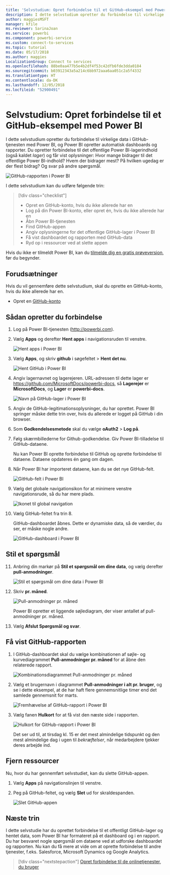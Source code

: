 ```yaml
---
title: 'Selvstudium: Opret forbindelse til et GitHub-eksempel med Power BI'
description: I dette selvstudium opretter du forbindelse til virkelige data i GitHub-tjenesten med Power BI, og Power BI opretter automatisk dashboards og rapporter.
author: maggiesMSFT
manager: kfile
ms.reviewer: SarinaJoan
ms.service: powerbi
ms.component: powerbi-service
ms.custom: connect-to-services
ms.topic: tutorial
ms.date: 05/17/2018
ms.author: maggies
LocalizationGroup: Connect to services
ms.openlocfilehash: 88be0aa477b5e4b2df4f53c42dfb6fde3dda0184
ms.sourcegitcommit: b03912343a5a214c6bb972aaa6aa051c2a5f4332
ms.translationtype: HT
ms.contentlocale: da-DK
ms.lasthandoff: 12/05/2018
ms.locfileid: "52900491"
---
```

# <a name="tutorial-connect-to-a-github-sample-with-power-bi"></a>Selvstudium: Opret forbindelse til et GitHub-eksempel med Power BI
I dette selvstudium opretter du forbindelse til virkelige data i GitHub-tjenesten med Power BI, og Power BI opretter automatisk dashboards og rapporter. Du opretter forbindelse til det offentlige Power BI-lagerindhold (også kaldet *lager*) og får vist oplysninger: Hvor mange bidrager til det offentlige Power BI-indhold? Hvem der bidrager mest? På hvilken ugedag er der flest bidrag? Og svar på andre spørgsmål. 

![GitHub-rapporten i Power BI](media/service-tutorial-connect-to-github/power-bi-github-app-tutorial-punch-card.png)

I dette selvstudium kan du udføre følgende trin:

> [!div class="checklist"]
> * Opret en GitHub-konto, hvis du ikke allerede har en 
> * Log på din Power BI-konto, eller opret én, hvis du ikke allerede har en
> * Åbn Power BI-tjenesten
> * Find GitHub-appen
> * Angiv oplysningerne for det offentlige GitHub-lager i Power BI
> * Få vist dashboardet og rapporten med GitHub-data
> * Ryd op i ressourcer ved at slette appen

Hvis du ikke er tilmeldt Power BI, kan du [tilmelde dig en gratis prøveversion](https://app.powerbi.com/signupredirect?pbi_source=web), før du begynder.

## <a name="prerequisites"></a>Forudsætninger

Hvis du vil gennemføre dette selvstudium, skal du oprette en GitHub-konto, hvis du ikke allerede har en. 

- Opret en [GitHub-konto](https://docs.microsoft.com/contribute/get-started-setup-github)


## <a name="how-to-connect"></a>Sådan opretter du forbindelse
1. Log på Power BI-tjenesten (http://powerbi.com). 
2. Vælg **Apps** og derefter **Hent apps** i navigationsruden til venstre.
   
   ![Hent apps i Power BI](media/service-tutorial-connect-to-github/power-bi-github-app-tutorial.png) 

3. Vælg **Apps**, og skriv **github** i søgefeltet > **Hent det nu**.
   
   ![Hent GitHub i Power BI](media/service-tutorial-connect-to-github/power-bi-github-app-tutorial-get-it-now.png) 

4. Angiv lagernavnet og lagerejeren. URL-adressen til dette lager er https://github.com/MicrosoftDocs/powerbi-docs, så **Lagerejer** er **MicrosoftDocs**, og **Lager** er **powerbi-docs**. 
   
    ![Navn på GitHub-lager i Power BI](media/service-tutorial-connect-to-github/power-bi-github-app-tutorial-repo-name.png)

5. Angiv de GitHub-legitimationsoplysninger, du har oprettet. Power BI springer måske dette trin over, hvis du allerede er logget på GitHub i din browser. 

6. Som **Godkendelsesmetode** skal du vælge **oAuth2** \> **Log på**.

7. Følg skærmbillederne for Github-godkendelse. Giv Power BI-tilladelse til GitHub-dataene.
   
   Nu kan Power BI oprette forbindelse til GitHub og oprette forbindelse til dataene.  Dataene opdateres én gang om dagen.

8. Når Power BI har importeret dataene, kan du se det nye GitHub-felt. 
 
   ![GitHub-felt i Power BI](media/service-tutorial-connect-to-github/power-bi-github-app-tutorial-tile.png) 

8. Vælg det globale navigationsikon for at minimere venstre navigationsrude, så du har mere plads.

    ![Ikonet til global navigation](media/service-tutorial-connect-to-github/power-bi-global-navigation-icon.png)

10. Vælg GitHub-feltet fra trin 8. 
    
    GitHub-dashboardet åbnes. Dette er dynamiske data, så de værdier, du ser, er måske nogle andre.

    ![GitHub-dashboard i Power BI](media/service-tutorial-connect-to-github/power-bi-github-app-tutorial-dashboard.png)

    

## <a name="ask-a-question"></a>Stil et spørgsmål

11. Anbring din markør på **Stil et spørgsmål om dine data**, og vælg derefter **pull-anmodninger**. 

    ![Stil et spørgsmål om dine data i Power BI](media/service-tutorial-connect-to-github/power-bi-github-app-tutorial-ask-question.png)

12. Skriv **pr. måned**.
 
    ![Pull-anmodninger pr. måned](media/service-tutorial-connect-to-github/power-bi-github-app-tutorial-ask-question-by-month.png)

     Power BI opretter et liggende søjlediagram, der viser antallet af pull-anmodninger pr. måned.

13. Vælg **Afslut Spørgsmål og svar**.

## <a name="view-the-github-report"></a>Få vist GitHub-rapporten 

1. I GitHub-dashboardet skal du vælge kombinationen af søjle- og kurvediagrammet **Pull-anmodninger pr. måned** for at åbne den relaterede rapport.

    ![Kombinationsdiagrammet Pull-anmodninger pr. måned](media/service-tutorial-connect-to-github/power-bi-github-app-tutorial-pull-requests-combo-chart.png)

2. Vælg et brugernavn i diagrammet **Pull-anmodninger i alt pr. bruger**, og se i dette eksempel, at de har haft flere gennemsnitlige timer end det samlede gennemsnit for marts.

    ![Fremhævelse af GitHub-rapport i Power BI](media/service-tutorial-connect-to-github/power-bi-github-app-tutorial-report-highlight.png)

3. Vælg fanen **Hulkort** for at få vist den næste side i rapporten. 
 
    ![Hulkort for GitHub-rapport i Power BI](media/service-tutorial-connect-to-github/power-bi-github-app-tutorial-tues-3pm.png)

    Det ser ud til, at tirsdag kl. 15 er det mest almindelige tidspunkt og den mest almindelige dag i ugen til *bekræftelser*, når medarbejdere tjekker deres arbejde ind.

## <a name="clean-up-resources"></a>Fjern ressourcer

Nu, hvor du har gennemført selvstudiet, kan du slette GitHub-appen. 

1. Vælg **Apps** på navigationslinjen til venstre.
2. Peg på GitHub-feltet, og vælg **Slet** ud for skraldespanden.

    ![Slet GitHub-appen](media/service-tutorial-connect-to-github/power-bi-github-app-tutorial-delete.png)

## <a name="next-steps"></a>Næste trin

I dette selvstudie har du oprettet forbindelse til et offentligt GitHub-lager og hentet data, som Power BI har formateret på et dashboard og i en rapport. Du har besvaret nogle spørgsmål om dataene ved at udforske dashboardet og rapporten. Nu kan du få mere at vide om at oprette forbindelse til andre tjenester, f.eks. Salesforce, Microsoft Dynamics og Google Analytics. 
 
> [!div class="nextstepaction"]
> [Opret forbindelse til de onlinetjenester, du bruger](service-connect-to-services.md)


